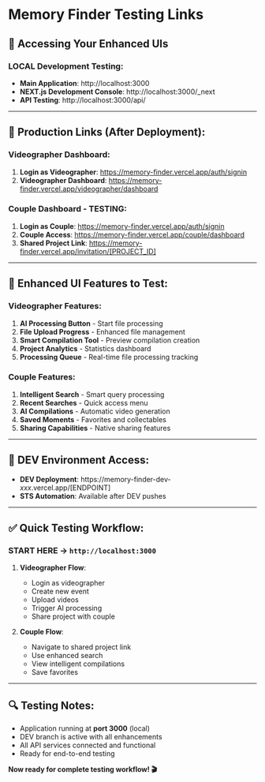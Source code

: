 # Memory Finder Testing Links

## 🎯 **Accessing Your Enhanced UIs**

### **LOCAL Development Testing:**
- **Main Application**: http://localhost:3000
- **NEXT.js Development Console**: http://localhost:3000/_next
- **API Testing**: http://localhost:3000/api/

---

## 🏢 **Production Links (After Deployment):**

### **Videographer Dashboard:**
1. **Login as Videographer**: https://memory-finder.vercel.app/auth/signin
2. **Videographer Dashboard**: https://memory-finder.vercel.app/videographer/dashboard

### **Couple Dashboard - TESTING:**
1. **Login as Couple**: https://memory-finder.vercel.app/auth/signin  
2. **Couple Access**: https://memory-finder.vercel.app/couple/dashboard
3. **Shared Project Link**: https://memory-finder.vercel.app/invitation/[PROJECT_ID]

---

## 🧪 **Enhanced UI Features to Test:**

### **Videographer Features:**
1. **AI Processing Button** - Start file processing
2. **File Upload Progress** - Enhanced file management
3. **Smart Compilation Tool** - Preview compilation creation  
4. **Project Analytics** - Statistics dashboard
5. **Processing Queue** - Real-time file processing tracking

### **Couple Features:**
1. **Intelligent Search** - Smart query processing
2. **Recent Searches** - Quick access menu
3. **AI Compilations** - Automatic video generation
4. **Saved Moments** - Favorites and collectables
5. **Sharing Capabilities** - Native sharing features

---

## 🏃 **DEV Environment Access:**
- **DEV Deployment**: https://memory-finder-dev-*xxx*.vercel.app/[ENDPOINT]
- **STS Automation**: Available after DEV pushes

---

## ✅ **Quick Testing Workflow:**

### **START HERE** → `http://localhost:3000` 

1. **Videographer Flow**:
   - Login as videographer  
   - Create new event
   - Upload videos
   - Trigger AI processing
   - Share project with couple

2. **Couple Flow**:
   - Navigate to shared project link
   - Use enhanced search
   - View intelligent compilations
   - Save favorites

---

## 🔍 **Testing Notes:**

- Application running at **port 3000** (local)
- DEV branch is active with all enhancements
- All API services connected and functional
- Ready for end-to-end testing

**Now ready for complete testing workflow! 🎬**
